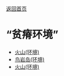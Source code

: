[返回首页](index.md)  
# “贫瘠环境”  
- [火山(环境)](Env_AcidLake.md)  
- [鸟岩岛(环境)](Env_BirdRock.md)  
- [火山(环境)](Env_Volcano.md)  
